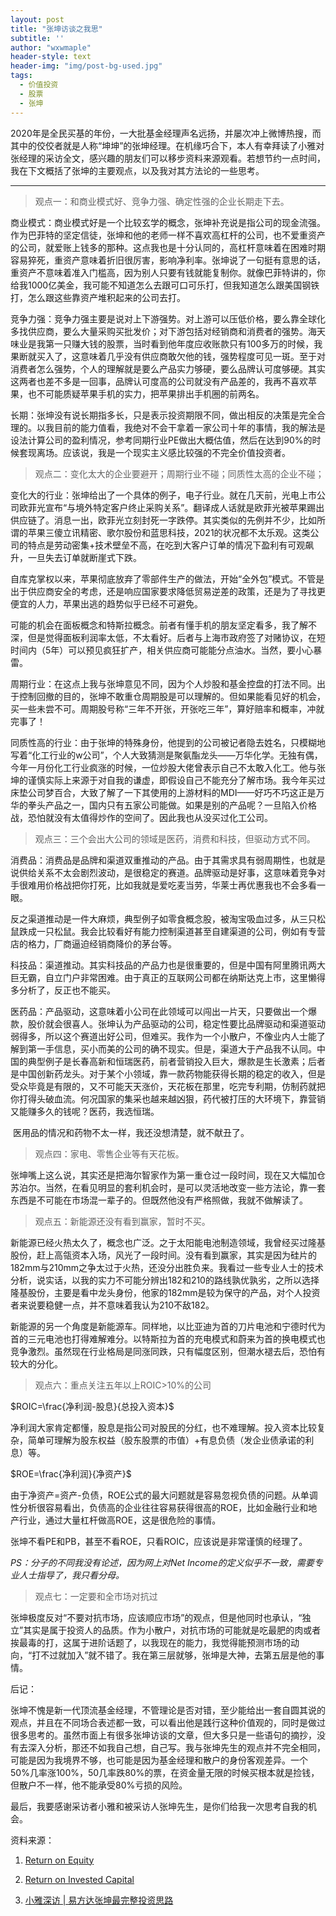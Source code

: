 ```yaml
---
layout: post
title: "张坤访谈之我思"
subtitle: ''
author: "wxwmaple"
header-style: text
header-img: "img/post-bg-used.jpg"
tags:
  - 价值投资
  - 股票
  - 张坤
---
```


2020年是全民买基的年份，一大批基金经理声名远扬，并屡次冲上微博热搜，而其中的佼佼者就是人称“坤坤”的张坤经理。在机缘巧合下，本人有幸拜读了小雅对张经理的采访全文，感兴趣的朋友们可以移步资料来源观看。若想节约一点时间，我在下文概括了张坤的主要观点，以及我对其方法论的一些思考。

-------

> 观点一：和商业模式好、竞争力强、确定性强的企业长期走下去。

商业模式：商业模式好是一个比较玄学的概念，张坤补充说是指公司的现金流强。作为巴菲特的坚定信徒，张坤和他的老师一样不喜欢高杠杆的公司，也不爱重资产的公司，就爱账上钱多的那种。这点我也是十分认同的，高杠杆意味着在困难时期容易猝死，重资产意味着折旧很厉害，影响净利率。张坤说了一句挺有意思的话，重资产不意味着准入门槛高，因为别人只要有钱就能复制你。就像巴菲特讲的，你给我1000亿美金，我可能不知道怎么去跟可口可乐打，但我知道怎么跟美国钢铁打，怎么跟这些靠资产堆积起来的公司去打。

竞争力强：竞争力强主要是说对上下游强势。对上游可以压低价格，要么靠全球化多找供应商，要么大量采购买批发价；对下游包括对经销商和消费者的强势。海天味业是我第一只赚大钱的股票，当时看到他年度应收账款只有100多万的时候，我果断就买入了，这意味着几乎没有供应商敢欠他的钱，强势程度可见一斑。至于对消费者怎么强势，个人的理解就是要么产品实力够硬，要么品牌认可度够硬。其实这两者也差不多是一回事，品牌认可度高的公司就没有产品差的，我再不喜欢苹果，也不可能质疑苹果手机的实力，把苹果排出手机圈的前两名。

长期：张坤没有说长期指多长，只是表示投资期限不同，做出相反的决策是完全合理的。以我目前的能力值看，我绝对不会干拿着一家公司十年的事情，我的解法是设法计算公司的盈利情况，参考同期行业PE做出大概估值，然后在达到90%的时候套现离场。应该说，我是一个现实主义感比较强的不完全价值投资者。

> 观点二：变化太大的企业要避开；周期行业不碰；同质性太高的企业不碰；

变化大的行业：张坤给出了一个具体的例子，电子行业。就在几天前，光电上市公司欧菲光宣布“与境外特定客户终止采购关系”。翻译成人话就是欧菲光被苹果踢出供应链了。消息一出，欧菲光立刻封死一字跌停。其实类似的先例并不少，比如所谓的苹果三傻立讯精密、歌尔股份和蓝思科技，2021的状况都不太乐观。这类公司的特点是劳动密集+技术壁垒不高，在吃到大客户订单的情况下盈利有可观飙升，一旦失去订单就断崖式下跌。

自库克掌权以来，苹果彻底放弃了零部件生产的做法，开始“全外包”模式。不管是出于供应商安全的考虑，还是响应国家要求降低贸易逆差的政策，还是为了寻找更便宜的人力，苹果出逃的趋势似乎已经不可避免。

可能的机会在面板概念和特斯拉概念。前者有懂手机的朋友坚定看多，我了解不深，但是觉得面板利润率太低，不太看好。后者与上海市政府签了对赌协议，在短时间内（5年）可以预见疯狂扩产，相关供应商可能能分点油水。当然，要小心暴雷。

周期行业：在这点上我与张坤意见不同，因为个人炒股和基金控盘的打法不同。出于控制回撤的目的，张坤不敢重仓周期股是可以理解的。但如果能看见好的机会，买一些未尝不可。周期股号称“三年不开张，开张吃三年”，算好赔率和概率，冲就完事了！

同质性高的行业：由于张坤的特殊身份，他提到的公司被记者隐去姓名，只模糊地写着“化工行业的w公司”，个人大致猜测是聚氨酯龙头——万华化学。无独有偶，今年一月份化工行业疯涨的时候，一位炒股大佬曾表示自己不太敢入化工。他与张坤的谨慎实际上来源于对自我的谦虚，即假设自己不能充分了解市场。我今年买过床垫公司梦百合，大致了解了一下其使用的上游材料的MDI——好巧不巧这正是万华的拳头产品之一，国内只有五家公司能做。如果是别的产品呢？一旦陷入价格战，恐怕就没有太值得炒作的空间了。因此我也从没买过化工公司。

> 观点三：三个会出大公司的领域是医药，消费和科技，但驱动方式不同。

消费品：消费品是品牌和渠道双重推动的产品。由于其需求具有弱周期性，也就是说供给关系不太会剧烈波动，是很稳定的赛道。品牌驱动是好事，这意味着竞争对手很难用价格战把你打死，比如我就是爱吃麦当劳，华莱士再优惠我也不会多看一眼。

反之渠道推动是一件大麻烦，典型例子如零食概念股，被淘宝吸血过多，从三只松鼠跌成一只松鼠。我会比较看好有能力控制渠道甚至自建渠道的公司，例如有专营店的格力，厂商逼迫经销商降价的茅台等。

科技品：渠道推动。其实科技品的产品力也是很重要的，但是中国有阿里腾讯两大巨无霸，自立门户非常困难。由于真正的互联网公司都在纳斯达克上市，这里懒得多分析了，反正也不能买。

医药品：产品驱动，这意味着小公司在此领域可以闯出一片天，只要做出一个爆款，股价就会很喜人。张坤认为产品驱动的公司，稳定性要比品牌驱动和渠道驱动弱得多，所以这个赛道出好公司，但难买。我作为一个小散户，不像业内人士能了解到第一手信息，买小而美的公司的确不现实。但是，渠道大于产品我不认同。中国的典型例子是长春高新和恒瑞医药，前者营销投入巨大，爆款是生长激素；后者是中国创新药龙头。对于某个小领域，靠一款药物能获得长期的稳定的收入，但是受众毕竟是有限的，又不可能天天涨价，天花板在那里，吃完专利期，仿制药就把你打得头破血流。何况国家的集采也越来越凶狠，药代被打压的大环境下，靠营销又能赚多久的钱呢？医药，我选恒瑞。

​	医用品的情况和药物不太一样，我还没想清楚，就不献丑了。

> 观点四：家电、零售企业等有天花板。

张坤嘴上这么说，其实还是把海尔智家作为第一重仓过一段时间，现在又大幅加仓苏泊尔。当然，在看见明显的套利机会时，是可以灵活地改变一些方法论，靠一套东西是不可能在市场混一辈子的。但既然他没有严格照做，我就不做解读了。

> 观点五：新能源还没有看到赢家，暂时不买。

新能源已经火热太久了，概念也广泛。之于太阳能电池制造领域，我曾经买过隆基股份，赶上高瓴资本入场，风光了一段时间。没有看到赢家，其实是因为硅片的182mm与210mm之争太过于火热，还没分出胜负来。我看过一些专业人士的技术分析，说实话，以我的实力不可能分辨出182和210的路线孰优孰劣，之所以选择隆基股份，主要是看中龙头身份，他家的182mm是较为保守的产品，对个人投资者来说要稳健一点，并不意味着我认为210不敌182。

新能源的另一个角度是新能源车。同样地，以比亚迪为首的刀片电池和宁德时代为首的三元电池也打得难解难分。以特斯拉为首的充电模式和蔚来为首的换电模式也竞争激烈。虽然现在行业格局是同涨同跌，只有幅度区别，但潮水褪去后，恐怕有较大的分化。

> 观点六：重点关注五年以上ROIC>10%的公司

$ROIC=\frac{净利润-股息}{总投入资本}$

净利润大家肯定都懂，股息是指公司对股民的分红，也不难理解。投入资本比较复杂，简单可理解为股东权益（股东股票的市值）+有息负债（发企业债承诺的利息）等。

$ROE=\frac{净利润}{净资产}$

由于净资产=资产-负债，ROE公式的最大问题就是容易忽视负债的问题。从单调性分析很容易看出，负债高的企业往往容易获得很高的ROE，比如金融行业和地产行业，通过大量杠杆做高ROE，这是很危险的事情。

张坤不看PE和PB，甚至不看ROE，只看ROIC，应该说是非常谨慎的经理了。

*PS：分子的不同我没有论述，因为网上对Net Income的定义似乎不一致，需要专业人士指导了，我只看分母。*

> 观点七：一定要和全市场对抗过

张坤极度反对“不要对抗市场，应该顺应市场”的观点，但是他同时也承认，“独立”其实是属于投资人的品质。作为小散户，对抗市场的可能就是吃最肥的肉或者挨最毒的打，这属于进阶话题了，以我现在的能力，我觉得能预测市场的动向，“打不过就加入”就不错了。我在第三层就够，张坤是大神，去第五层是他的事情。



后记：

张坤不愧是新一代顶流基金经理，不管理论是否对错，至少能给出一套自圆其说的观点，并且在不同场合表述都一致，可以看出他是践行这种价值观的，同时是做过很多思考的。虽然市面上有很多张坤访谈的文章，但大多只是一些语句的摘抄，没有去深入分析，那还不如我自己想，自己写。我与张坤先生的观点并不完全相同，可能是因为我境界不够，也可能是因为基金经理和散户的身份客观差异。一个50%几率涨100%，50几率跌80%的票，在资金量无限的时候买根本就是捡钱，但散户不一样，他不能承受80%亏损的风险。

最后，我要感谢采访者小雅和被采访人张坤先生，是你们给我一次思考自我的机会。



资料来源：

1. [Return on Equity](https://www.myaccountingcourse.com/financial-ratios/return-on-equity)
2. [Return on Invested Capital](https://www.myaccountingcourse.com/financial-ratios/return-on-invested-capital)

3. [小雅深访 \| 易方达张坤最完整投资思路](https://mp.weixin.qq.com/s?__biz=MzI1MTYzMDY3Mw==&mid=2247483972&idx=1&sn=07e242b2cdb30edaa4ff919020b14c69&chksm=e9f1477ade86ce6c254fa164840345732d4858bef946d705c03e5b53f35357bedc2d119aea21&scene=21)

